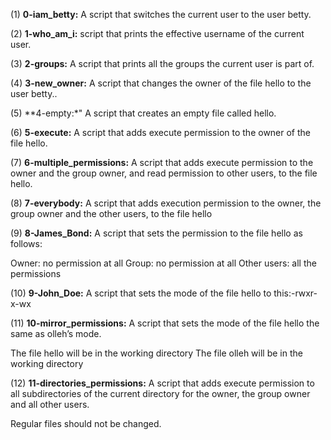 (1) **0-iam_betty:** A script that switches the current user to the user betty.


(2) **1-who_am_i:** script that prints the effective username of the current user.


(3) **2-groups:** A script that prints all the groups the current user is part of.


(4) **3-new_owner:** A script that changes the owner of the file hello to the user betty..


(5) **4-empty:*" A script that creates an empty file called hello.


(6) **5-execute:** A script that adds execute permission to the owner of the file hello.


(7) **6-multiple_permissions:** A script that adds execute permission to the owner and the group owner, and read permission to other users, to the file hello.


(8) **7-everybody:** A script that adds execution permission to the owner, the group owner and the other users, to the file hello


(9) **8-James_Bond:** A script that sets the permission to the file hello as follows:

Owner: no permission at all
Group: no permission at all
Other users: all the permissions


(10) **9-John_Doe:** A script that sets the mode of the file hello to this:-rwxr-x-wx


(11) **10-mirror_permissions:** A script that sets the mode of the file hello the same as olleh’s mode.

The file hello will be in the working directory
The file olleh will be in the working directory


(12) **11-directories_permissions:** A script that adds execute permission to all subdirectories of the current directory for the owner, the group owner and all other users.

Regular files should not be changed.
